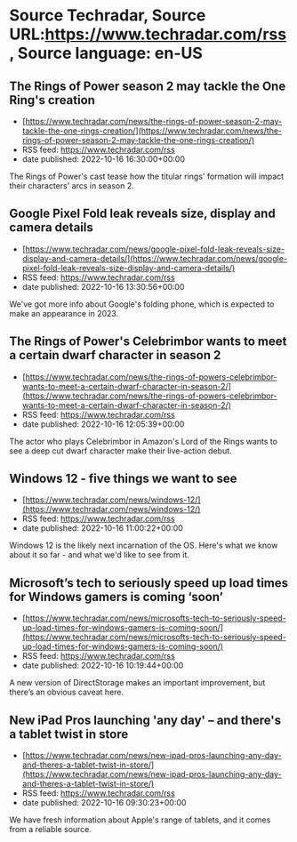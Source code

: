 # Source Techradar, Source URL:https://www.techradar.com/rss, Source language: en-US

## The Rings of Power season 2 may tackle the One Ring's creation
 - [https://www.techradar.com/news/the-rings-of-power-season-2-may-tackle-the-one-rings-creation/](https://www.techradar.com/news/the-rings-of-power-season-2-may-tackle-the-one-rings-creation/)
 - RSS feed: https://www.techradar.com/rss
 - date published: 2022-10-16 16:30:00+00:00

The Rings of Power's cast tease how the titular rings' formation will impact their characters' arcs in season 2.

## Google Pixel Fold leak reveals size, display and camera details
 - [https://www.techradar.com/news/google-pixel-fold-leak-reveals-size-display-and-camera-details/](https://www.techradar.com/news/google-pixel-fold-leak-reveals-size-display-and-camera-details/)
 - RSS feed: https://www.techradar.com/rss
 - date published: 2022-10-16 13:30:56+00:00

We've got more info about Google's folding phone, which is expected to make an appearance in 2023.

## The Rings of Power's Celebrimbor wants to meet a certain dwarf character in season 2
 - [https://www.techradar.com/news/the-rings-of-powers-celebrimbor-wants-to-meet-a-certain-dwarf-character-in-season-2/](https://www.techradar.com/news/the-rings-of-powers-celebrimbor-wants-to-meet-a-certain-dwarf-character-in-season-2/)
 - RSS feed: https://www.techradar.com/rss
 - date published: 2022-10-16 12:05:39+00:00

The actor who plays Celebrimbor in Amazon's Lord of the Rings wants to see a deep cut dwarf character make their live-action debut.

## Windows 12 - five things we want to see
 - [https://www.techradar.com/news/windows-12/](https://www.techradar.com/news/windows-12/)
 - RSS feed: https://www.techradar.com/rss
 - date published: 2022-10-16 11:00:22+00:00

Windows 12 is the likely next incarnation of the OS. Here's what we know about it so far - and what we'd like to see from it.

## Microsoft’s tech to seriously speed up load times for Windows gamers is coming ‘soon’
 - [https://www.techradar.com/news/microsofts-tech-to-seriously-speed-up-load-times-for-windows-gamers-is-coming-soon/](https://www.techradar.com/news/microsofts-tech-to-seriously-speed-up-load-times-for-windows-gamers-is-coming-soon/)
 - RSS feed: https://www.techradar.com/rss
 - date published: 2022-10-16 10:19:44+00:00

A new version of DirectStorage makes an important improvement, but there’s an obvious caveat here.

## New iPad Pros launching 'any day' – and there's a tablet twist in store
 - [https://www.techradar.com/news/new-ipad-pros-launching-any-day-and-theres-a-tablet-twist-in-store/](https://www.techradar.com/news/new-ipad-pros-launching-any-day-and-theres-a-tablet-twist-in-store/)
 - RSS feed: https://www.techradar.com/rss
 - date published: 2022-10-16 09:30:23+00:00

We have fresh information about Apple's range of tablets, and it comes from a reliable source.
